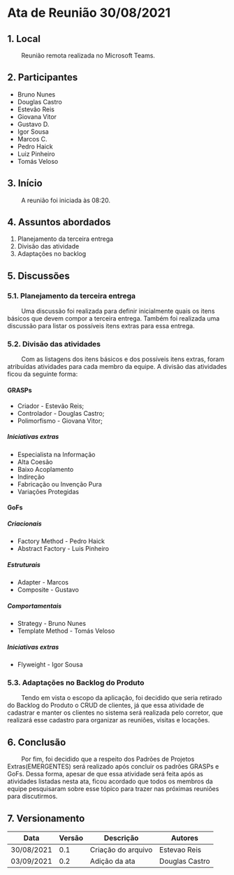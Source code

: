 # Ata de Reunião 30/08/2021
## 1. Local
&emsp;&emsp; Reunião remota realizada no Microsoft Teams.
 
## 2. Participantes
- Bruno Nunes
- Douglas Castro
- Estevão Reis
- Giovana Vitor
- Gustavo D.
- Igor Sousa
- Marcos C.
- Pedro Haick
- Luiz Pinheiro
- Tomás Veloso
 ## 3. Início
&emsp;&emsp; A reunião foi iniciada às 08:20.
 
## 4. Assuntos abordados
1. Planejamento da terceira entrega
2. Divisão das atividade
3. Adaptações no backlog
## 5. Discussões
### 5.1. Planejamento da terceira entrega
&emsp;&emsp; Uma discussão foi realizada para definir inicialmente quais os itens básicos que devem compor a terceira entrega. Também foi realizada uma discussão para listar os possíveis itens extras para essa entrega.
 
### 5.2. Divisão das atividades
 &emsp;&emsp; Com as listagens dos itens básicos e dos possíveis itens extras, foram atribuídas atividades para cada membro da equipe. A divisão das atividades ficou da seguinte forma:
 
#### GRASPs
 
 - Criador - Estevão Reis;
 - Controlador - Douglas Castro;
 - Polimorfismo - Giovana Vitor;
 
##### Iniciativas extras
 - Especialista na Informação
 - Alta Coesão
 - Baixo Acoplamento
 - Indireção
 - Fabricação ou Invenção Pura
 - Variações Protegidas
 
#### GoFs
 
##### Criacionais
 - Factory Method - Pedro Haick
 - Abstract Factory - Luis Pinheiro
 
##### Estruturais
 - Adapter - Marcos
 - Composite - Gustavo
 
##### Comportamentais
 - Strategy - Bruno Nunes
 - Template Method - Tomás Veloso
 ##### Iniciativas extras
 - Flyweight - Igor Sousa
### 5.3. Adaptações no Backlog do Produto
 &emsp;&emsp; Tendo em vista o escopo da aplicação, foi decidido que seria retirado do Backlog do Produto o CRUD de clientes, já que essa atividade de cadastrar e manter os clientes no sistema será realizada pelo corretor, que realizará esse cadastro para organizar as reuniões, visitas e locações.
 
## 6. Conclusão
 &emsp;&emsp; Por fim, foi decidido que a respeito dos Padrões de Projetos Extras(EMERGENTES) será realizado após concluir os padrões GRASPs e GoFs. Dessa forma, apesar de que essa atividade será feita após as atividades listadas nesta ata, ficou acordado que todos os membros da equipe  pesquisaram  sobre esse tópico para trazer nas próximas reuniões para discutirmos.
 
## 7. Versionamento
 
| Data       | Versão | Descrição         | Autores       |
| ---------- | ------ | ----------------- | ------------- |
| 30/08/2021 | 0.1    | Criação do arquivo| Estevao Reis  |
| 03/09/2021 | 0.2    | Adição da ata | Douglas Castro|